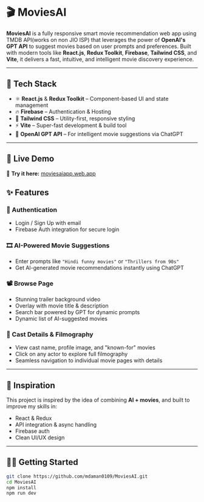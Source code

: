 # 🎬 MoviesAI

**MoviesAI** is a fully responsive smart movie recommendation web app using TMDB API(works on non JIO ISP) that leverages the power of **OpenAI's GPT API** to suggest movies based on user prompts and preferences. Built with modern tools like **React.js**, **Redux Toolkit**, **Firebase**, **Tailwind CSS**, and **Vite**, it delivers a fast, intuitive, and intelligent movie discovery experience.

---

## 🚀 Tech Stack

- ⚛️ **React.js** & **Redux Toolkit** – Component-based UI and state management  
- 🔥 **Firebase** – Authentication & Hosting  
- 💨 **Tailwind CSS** – Utility-first, responsive styling  
- ⚡ **Vite** – Super-fast development & build tool  
- 🧠 **OpenAI GPT API** – For intelligent movie suggestions via ChatGPT  

---
## 🤖 Live Demo

🔗 **Try it here:** [moviesaiapp.web.app](https://moviesaiapp.web.app)

## ✨ Features

### 🔐 Authentication  
- Login / Sign Up with email  
- Firebase Auth integration for secure login  

### 🎞️ AI-Powered Movie Suggestions  
- Enter prompts like `"Hindi funny movies"` or `"Thrillers from 90s"`  
- Get AI-generated movie recommendations instantly using ChatGPT  

### 📽️ Browse Page  
- Stunning trailer background video  
- Overlay with movie title & description  
- Search bar powered by GPT for dynamic prompts  
- Dynamic list of AI-suggested movies  

### 👥 Cast Details & Filmography  
- View cast name, profile image, and "known-for" movies  
- Click on any actor to explore full filmography  
- Seamless navigation to individual movie pages with details  

---

## 🧠 Inspiration  
This project is inspired by the idea of combining **AI + movies**, and built to improve my skills in:  
- React & Redux  
- API integration & async handling  
- Firebase auth  
- Clean UI/UX design  

---

## 🧑‍💻 Getting Started

```bash
git clone https://github.com/mdaman0109/MoviesAI.git
cd MoviesAI
npm install
npm run dev
